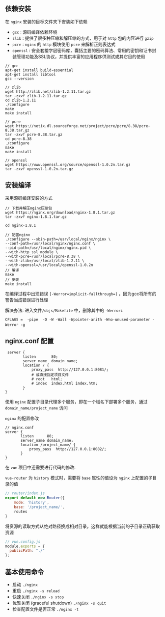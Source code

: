 ## 依赖安装

在 `nginx` 安装的目标文件夹下安装如下依赖

- `gcc` : 源码编译依赖环境
- `zlib` : 提供了很多种压缩和解压缩的方式，用于对 `http` 包的内容进行 `gzip`
- `pcre` : `nginx` 的 `http` 模块使用 `pcre` 来解析正则表达式
- `openssl` : 安全套接字层密码库，囊括主要的密码算法、常用的密钥和证书封装管理功能及SSL协议，并提供丰富的应用程序供测试或其它目的使用

```
// gcc
apt-get install build-essential
apt-get install libtool
gcc --version

// zlib
wget http://zlib.net/zlib-1.2.11.tar.gz
tar -zxvf zlib-1.2.11.tar.gz 
cd zlib-1.2.11
./configure  
make 
make install 

// pcre
wget https://netix.dl.sourceforge.net/project/pcre/pcre/8.38/pcre-8.38.tar.gz
tar -zxvf pcre-8.38.tar.gz
cd pcre-8.38
./configure  
make  
make install

// openssl
wget https://www.openssl.org/source/openssl-1.0.2n.tar.gz
tar -zxvf openssl-1.0.2n.tar.gz
```

## 安装编译

采用源码编译安装的方式

```
// 下载并解压nginx压缩包
wget https://nginx.org/download/nginx-1.8.1.tar.gz
tar -zxvf nginx-1.8.1.tar.gz

cd nginx-1.8.1

// 配置nginx
./configure --sbin-path=/usr/local/nginx/nginx \
--conf-path=/usr/local/nginx/nginx.conf \
--pid-path=/usr/local/nginx/nginx.pid \
--with-http_ssl_module \
--with-pcre=/usr/local/pcre-8.38 \
--with-zlib=/usr/local/zlib-1.2.11 \
--with-openssl=/usr/local/openssl-1.0.2n
// 编译
make
// 安装
make install
```

在编译过程中出现错误  ` [-Werror=implicit-fallthrough=] ` ，因为gcc将所有的警告当成错误进行处理

解决办法:  进入文件`/objs/Makefile` 中，删除其中的 `-Werrori`

```
CFLAGS =  -pipe  -O -W -Wall -Wpointer-arith -Wno-unused-parameter -Werror -g　
```

## nginx.conf 配置

```
 server {
        listen       80;
        server_name  domain_name;
        location / {
            proxy_pass  http://127.0.0.1:8081/;
            # 或直接指定项目文件
            # root   html;
            # index  index.html index.htm;
        }
}
```

使用 `nginx` 配置子目录代理多个服务，即在一个域名下部署多个服务，通过 `domain_name/project_name` 访问

`nginx` 的配置修改

```
// nginx.conf
server {
       listen      80;
       server_name domain_name;
       location /project_name/ {
           proxy_pass  http://127.0.0.1:8082/;
       }
}
```

在 `vue` 项目中还需要进行代码的修改:

`vue-router` 为 `history` 模式时，需要将 `base` 属性的值设为 `nginx` 上配置的子目录的值

```javascript
// router/index.js
export default new Router({
    mode: 'history', 
    base: '/project_name/',
    routes
}
```
将资源的读取方式从绝对路径换成相对目录，这样就能根据当前的子目录正确获取资源
```javascript
// vue.config.js
module.exports = {
  publicPath: "./"
};
```

## 基本使用命令

- 启动 `./nginx` 
- 重启 `./nginx -s reload`
- 快速关闭 `./nginx -s stop`
- 优雅关闭 (graceful shutdown) `./nginx -s quit`
- 检查配置文件是否正常 `./nginx -t`









